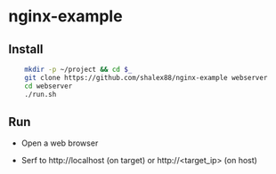 # nginx-example

## Install

```bash
    mkdir -p ~/project && cd $_
    git clone https://github.com/shalex88/nginx-example webserver
    cd webserver
    ./run.sh
```

## Run

* Open a web browser

* Serf to http://localhost (on target) or http://<target_ip> (on host)

